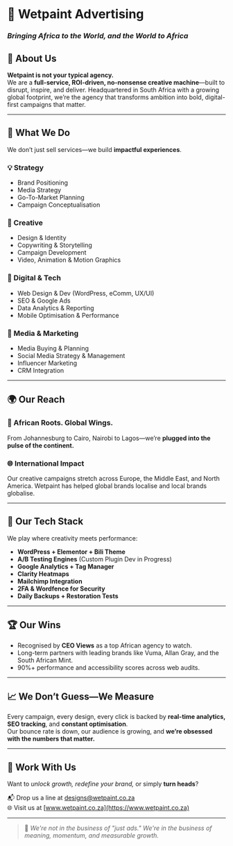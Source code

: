 # 🎨 **Wetpaint Advertising**
### _Bringing Africa to the World, and the World to Africa_




## 🚀 About Us

**Wetpaint is not your typical agency.**  
We are a **full-service, ROI-driven, no-nonsense creative machine**—built to disrupt, inspire, and deliver. Headquartered in South Africa with a growing global footprint, we’re the agency that transforms ambition into bold, digital-first campaigns that matter.

---

## 🧠 What We Do

We don’t just sell services—we build **impactful experiences**.

### 💡 Strategy
- Brand Positioning
- Media Strategy
- Go-To-Market Planning
- Campaign Conceptualisation

### 🎨 Creative
- Design & Identity
- Copywriting & Storytelling
- Campaign Development
- Video, Animation & Motion Graphics

### 📱 Digital & Tech
- Web Design & Dev (WordPress, eComm, UX/UI)
- SEO & Google Ads
- Data Analytics & Reporting
- Mobile Optimisation & Performance

### 📢 Media & Marketing
- Media Buying & Planning
- Social Media Strategy & Management
- Influencer Marketing
- CRM Integration

---

## 🌍 Our Reach

### 🖤 African Roots. Global Wings.
From Johannesburg to Cairo, Nairobi to Lagos—we’re **plugged into the pulse of the continent.**

### 🌐 International Impact
Our creative campaigns stretch across Europe, the Middle East, and North America. Wetpaint has helped global brands localise and local brands globalise.

---

## 🔧 Our Tech Stack

We play where creativity meets performance:
- **WordPress + Elementor + Bili Theme**
- **A/B Testing Engines** (Custom Plugin Dev in Progress)
- **Google Analytics + Tag Manager**
- **Clarity Heatmaps**
- **Mailchimp Integration**
- **2FA & Wordfence for Security**
- **Daily Backups + Restoration Tests**

---

## 🏆 Our Wins

- Recognised by **CEO Views** as a top African agency to watch.
- Long-term partners with leading brands like Vuma, Allan Gray, and the South African Mint.
- 90%+ performance and accessibility scores across web audits.

---

## 📈 We Don’t Guess—We Measure

Every campaign, every design, every click is backed by **real-time analytics, SEO tracking**, and **constant optimisation**.  
Our bounce rate is down, our audience is growing, and **we’re obsessed with the numbers that matter.**

---

## 🙌 Work With Us

Want to _unlock growth, redefine your brand,_ or simply **turn heads**?

📬 Drop us a line at [designs@wetpaint.co.za](mailto:designs@wetpaint.co.za)  
🌐 Visit us at [www.wetpaint.co.za](https://www.wetpaint.co.za)

---

> 🎯 _We're not in the business of "just ads." We're in the business of meaning, momentum, and measurable growth._
